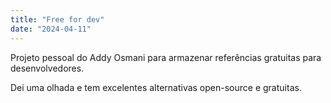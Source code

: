```yaml
---
title: "Free for dev"
date: "2024-04-11"
---
```


Projeto pessoal do Addy Osmani para armazenar referências gratuitas para desenvolvedores.

Dei uma olhada e tem excelentes alternativas open-source e gratuitas.
